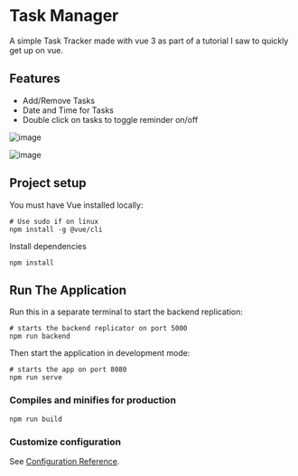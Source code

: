 # Task Manager
A simple Task Tracker made with vue 3 as part of a tutorial I saw to quickly get up on vue.
## Features
* Add/Remove Tasks
* Date and Time for Tasks
* Double click on tasks to toggle reminder on/off

![image](https://github.com/PureJoyMind/task-manager/assets/27802665/5e7ea9a1-7d4a-4fe5-941a-b2f420f167b5)

![image](https://github.com/PureJoyMind/task-manager/assets/27802665/d264ab16-5169-401a-a68e-f31bb6b9cdf3)


## Project setup
You must have Vue installed locally:
```
# Use sudo if on linux 
npm install -g @vue/cli
```
Install dependencies
``` shell
npm install
```

## Run The Application
Run this in a separate terminal to start the backend replication:
```
# starts the backend replicator on port 5000
npm run backend
```
Then start the application in development mode:
```
# starts the app on port 8080
npm run serve
```

### Compiles and minifies for production
```
npm run build
```

### Customize configuration
See [Configuration Reference](https://cli.vuejs.org/config/).
